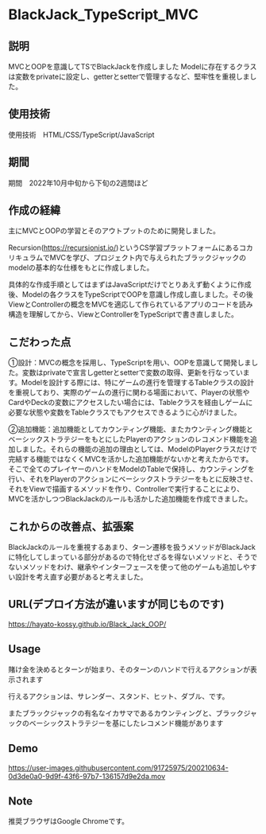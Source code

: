 # BlackJack_TypeScript_MVC
## 説明
MVCとOOPを意識してTSでBlackJackを作成しました
Modelに存在するクラスは変数をprivateに設定し、getterとsetterで管理するなど、堅牢性を重視しました。

## 使用技術
使用技術　HTML/CSS/TypeScript/JavaScript

## 期間
期間　2022年10月中旬から下旬の2週間ほど

## 作成の経緯
主にMVCとOOPの学習とそのアウトプットのために開発しました。

Recursion(<https://recursionist.io/>)というCS学習プラットフォームにあるコカリキュラムでMVCを学び、プロジェクト内で与えられたブラックジャックのmodelの基本的な仕様をもとに作成しました。

具体的な作成手順としてはまずはJavaScriptだけでとりあえず動くように作成後、Modelの各クラスをTypeScriptでOOPを意識し作成し直しました。その後ViewとControllerの概念をMVCを適応して作られているアプリのコードを読み構造を理解してから、ViewとControllerをTypeScriptで書き直しました。

## こだわった点

①設計：MVCの概念を採用し、TypeScriptを用い、OOPを意識して開発しました。変数はprivateで宣言しgetterとsetterで変数の取得、更新を行なっています。Modelを設計する際には、特にゲームの進行を管理するTableクラスの設計を重視しており、実際のゲームの進行に関わる場面において、Playerの状態やCardやDeckの変数にアクセスしたい場合には、Tableクラスを経由しゲームに必要な状態や変数をTableクラスでもアクセスできるように心がけました。　

②追加機能：追加機能としてカウンティング機能、またカウンティング機能とベーシックストラテジーをもとにしたPlayerのアクションのレコメンド機能を追加しました。それらの機能の追加の理由としては、ModelのPlayerクラスだけで完結する機能ではなくくMVCを活かした追加機能がないかと考えたからです。そこで全てのプレイヤーのハンドをModelのTableで保持し、カウンティングを行い、それをPlayerのアクションにベーシックストラテジーをもとに反映させ、それをViewで描画するメソッドを作り、Controllerで実行することにより、MVCを活かしつつBlackJackのルールも活かした追加機能を作成できました。

## これからの改善点、拡張案
BlackJackのルールを重視するあまり、ターン遷移を扱うメソッドがBlackJackに特化してしまっている部分があるので特化せざるを得ないメソッドと、そうでないメソッドをわけ、継承やインターフェースを使って他のゲームも追加しやすい設計を考え直す必要があると考えました。

## URL(デプロイ方法が違いますが同じものです)
https://hayato-kossy.github.io/Black_Jack_OOP/

## Usage
賭け金を決めるとターンが始まり、そのターンのハンドで行えるアクションが表示されます

行えるアクションは、サレンダー、スタンド、ヒット、ダブル、です。

またブラックジャックの有名なイカサマであるカウンティングと、ブラックジャックのベーシックストラテジーを基にしたレコメンド機能があります

## Demo
https://user-images.githubusercontent.com/91725975/200210634-0d3de0a0-9d9f-43f6-97b7-136157d9e2da.mov

## Note
推奨ブラウザはGoogle Chromeです。
